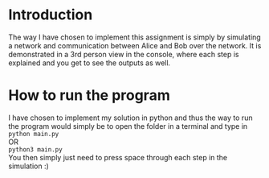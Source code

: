 # Introduction
The way I have chosen to implement this assignment is simply by simulating a network and communication between Alice and Bob over the network. It is demonstrated in a 3rd person view in the console, where each step is explained and you get to see the outputs as well.  
   
# How to run the program
I have chosen to implement my solution in python and thus the way to run the program would simply be to open the folder in a terminal and type in    
`python main.py`  
OR     
`python3 main.py`   
You then simply just need to press space through each step in the simulation :)